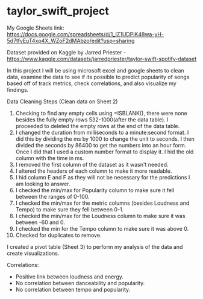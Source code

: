 # taylor_swift_project

My Google Sheets link: https://docs.google.com/spreadsheets/d/1_IZ1UDPiK48wa-yH-5d7tfvEuT4xp4X_WZoF2dMAbzo/edit?usp=sharing

Dataset provided on Kaggle by Jarred Priester - https://www.kaggle.com/datasets/jarredpriester/taylor-swift-spotify-dataset

In this project I will be using microsoft excel and google sheets to clean data, examine the data to see if its possible to predict popularity of songs based off of track metrics, check correlations, and also visualize my findings.

Data Cleaning Steps (Clean data on Sheet 2)
  1) Checking to find any empty cells using =ISBLANK(), there were none besides the fully empty rows 532-1000(after the data table). I proceeded to deleted the empty rows at the end of the data table.
  2) I changed the duration from milliseconds to a minute:second format. I did this by dividing the ms by 1000 to change the unit to seconds. I then divided the seconds by 86400 to get the numbers into an hour form. Once I did that I used a custom number format to display it. I hid the old column with the time in ms.
  3) I removed the first column of the dataset as it wasn't needed.
  4) I altered the headers of each column to make it more readable.
  5) I hid column E and F as they will not be necessary for the predictions I am looking to answer.
  6) I checked the min/max for Popularity column to make sure it fell between the ranges of 0-100.
  7) I checked the min/max for the metric columns (besides Loudness and Tempo) to make sure they fell between 0-1.
  8) I checked the min/max for the Loudness column to make sure it was between -60 and 0.
  9) I checked the min for the Tempo column to make sure it was above 0.
  10) Checked for duplicates to remove.

I created a pivot table (Sheet 3) to perform my analysis of the data and create visualizations.

Correlations:
  * Positive link between loudness and energy.
  * No correlation between danceability and popularity.
  * No correlation between tempo and popularity.
